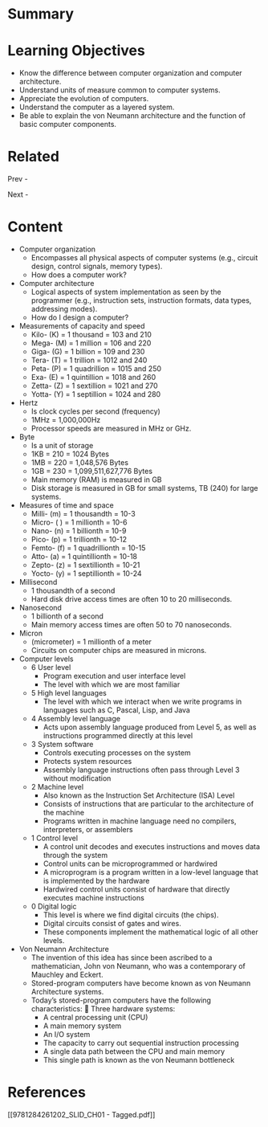 # Summary
# Learning Objectives
- Know the difference between computer organization and computer architecture.
- Understand units of measure common to computer systems.
- Appreciate the evolution of computers.
- Understand the computer as a layered system.
- Be able to explain the von Neumann architecture and the function of basic computer components.
# Related
Prev - 

Next - 
# Content

- Computer organization
	- Encompasses all physical aspects of computer systems (e.g., circuit design, control signals, memory types).
	- How does a computer work?
- Computer architecture
	- Logical aspects of system implementation as seen by the programmer (e.g., instruction sets, instruction formats, data types, addressing modes).
	- How do I design a computer?
- Measurements of capacity and speed
	- Kilo- (K) = 1 thousand = 103 and 210
	- Mega- (M) = 1 million = 106 and 220
	- Giga- (G) = 1 billion = 109 and 230
	- Tera- (T) = 1 trillion = 1012 and 240
	- Peta- (P) = 1 quadrillion = 1015 and 250
	- Exa- (E) = 1 quintillion = 1018 and 260
	- Zetta- (Z) = 1 sextillion = 1021 and 270
	- Yotta- (Y) = 1 septillion = 1024 and 280
- Hertz
	- Is clock cycles per second (frequency)
	- 1MHz = 1,000,000Hz
	- Processor speeds are measured in MHz or GHz.
- Byte
	- Is a unit of storage
	- 1KB = 210 = 1024 Bytes
	- 1MB = 220 = 1,048,576 Bytes
	- 1GB = 230 = 1,099,511,627,776 Bytes
	- Main memory (RAM) is measured in GB
	- Disk storage is measured in GB for small systems, TB (240) for large systems.
- Measures of time and space
	- Milli- (m) = 1 thousandth = 10-3
	- Micro- ( ) = 1 millionth = 10-6
	- Nano- (n) = 1 billionth = 10-9
	- Pico- (p) = 1 trillionth = 10-12
	- Femto- (f) = 1 quadrillionth = 10-15
	- Atto- (a) = 1 quintillionth = 10-18
	- Zepto- (z) = 1 sextillionth = 10-21
	- Yocto- (y) = 1 septillionth = 10-24
- Millisecond
	- 1 thousandth of a second
	- Hard disk drive access times are often 10 to 20 milliseconds.
- Nanosecond
	- 1 billionth of a second
	- Main memory access times are often 50 to 70 nanoseconds.
- Micron
	- (micrometer) = 1 millionth of a meter
	- Circuits on computer chips are measured in microns.
- Computer levels
	- 6 User level
		- Program execution and user interface level
		- The level with which we are most familiar
	- 5 High level languages
		- The level with which we interact when we write programs in languages such as C, Pascal, Lisp, and Java
	- 4 Assembly level language
		- Acts upon assembly language produced from Level 5, as well as instructions programmed directly at this level
	- 3 System software
		- Controls executing processes on the system
		- Protects system resources
		- Assembly language instructions often pass through Level 3 without modification
	- 2 Machine level
		- Also known as the Instruction Set Architecture (ISA) Level
		- Consists of instructions that are particular to the architecture of the machine
		- Programs written in machine language need no compilers, interpreters, or assemblers
	- 1 Control level
		- A control unit decodes and executes instructions and moves data through the system
		- Control units can be microprogrammed or hardwired
		- A microprogram is a program written in a low-level language that is implemented by the hardware
		- Hardwired control units consist of hardware that directly executes machine instructions
	- 0 Digital logic
		- This level is where we find digital circuits (the chips).
		- Digital circuits consist of gates and wires.
		- These components implement the mathematical logic of all other levels.
- Von Neumann Architecture
	- The invention of this idea has since been ascribed to a mathematician, John von Neumann, who was a contemporary of Mauchley and Eckert.
	- Stored-program computers have become known as von Neumann Architecture systems.
	- Today’s stored-program computers have the following characteristics:  Three hardware systems:
		- A central processing unit (CPU)
		- A main memory system
		- An I/O system
		- The capacity to carry out sequential instruction processing
		- A single data path between the CPU and main memory
		- This single path is known as the von Neumann bottleneck

# References

[[9781284261202_SLID_CH01 - Tagged.pdf]]